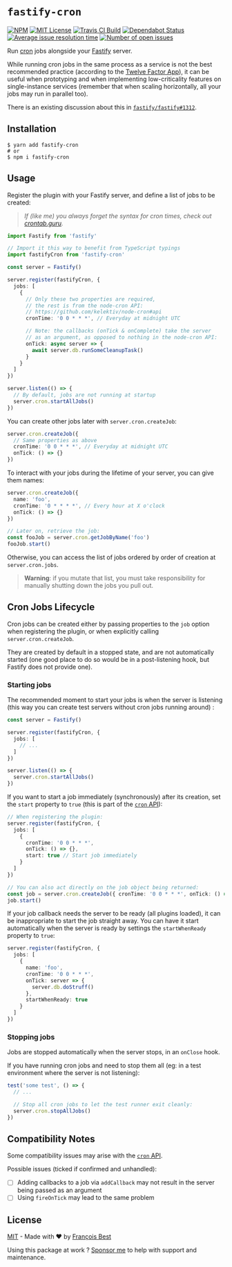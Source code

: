 # `fastify-cron`

[![NPM](https://img.shields.io/npm/v/fastify-cron?color=red)](https://www.npmjs.com/package/fastify-cron)
[![MIT License](https://img.shields.io/github/license/47ng/fastify-cron.svg?color=blue)](https://github.com/47ng/fastify-cron/blob/master/LICENSE)
[![Travis CI Build](https://img.shields.io/travis/com/47ng/fastify-cron.svg)](https://travis-ci.com/47ng/fastify-cron)
[![Dependabot Status](https://api.dependabot.com/badges/status?host=github&repo=47ng/fastify-cron)](https://dependabot.com)
[![Average issue resolution time](https://isitmaintained.com/badge/resolution/47ng/fastify-cron.svg)](https://isitmaintained.com/project/47ng/fastify-cron)
[![Number of open issues](https://isitmaintained.com/badge/open/47ng/fastify-cron.svg)](https://isitmaintained.com/project/47ng/fastify-cron)

Run [cron](https://www.npmjs.com/package/cron) jobs alongside your [Fastify](https://www.fastify.io) server.

While running cron jobs in the same process as a service is not the best
recommended practice (according to the [Twelve Factor App](https://12factor.net/processes)),
it can be useful when prototyping and when implementing low-criticality features
on single-instance services (remember that when scaling horizontally, all your
jobs may run in parallel too).

There is an existing discussion about this in [`fastify/fastify#1312`](https://github.com/fastify/fastify/issues/1312).

## Installation

```shell
$ yarn add fastify-cron
# or
$ npm i fastify-cron
```

## Usage

Register the plugin with your Fastify server, and define a list of jobs to be
created:

> _If (like me) you always forget the syntax for cron times,
> check out [crontab.guru](https://crontab.guru/)._

```ts
import Fastify from 'fastify'

// Import it this way to benefit from TypeScript typings
import fastifyCron from 'fastify-cron'

const server = Fastify()

server.register(fastifyCron, {
  jobs: [
    {
      // Only these two properties are required,
      // the rest is from the node-cron API:
      // https://github.com/kelektiv/node-cron#api
      cronTime: '0 0 * * *', // Everyday at midnight UTC

      // Note: the callbacks (onTick & onComplete) take the server
      // as an argument, as opposed to nothing in the node-cron API:
      onTick: async server => {
        await server.db.runSomeCleanupTask()
      }
    }
  ]
})

server.listen(() => {
  // By default, jobs are not running at startup
  server.cron.startAllJobs()
})
```

You can create other jobs later with `server.cron.createJob`:

```ts
server.cron.createJob({
  // Same properties as above
  cronTime: '0 0 * * *', // Everyday at midnight UTC
  onTick: () => {}
})
```

To interact with your jobs during the lifetime of your server, you can give
them names:

```ts
server.cron.createJob({
  name: 'foo',
  cronTime: '0 * * * *', // Every hour at X o'clock
  onTick: () => {}
})

// Later on, retrieve the job:
const fooJob = server.cron.getJobByName('foo')
fooJob.start()
```

Otherwise, you can access the list of jobs ordered by order of creation
at `server.cron.jobs`.

> **Warning**: if you mutate that list, you must take responsibility for manually
> shutting down the jobs you pull out.

## Cron Jobs Lifecycle

Cron jobs can be created either by passing properties to the `job` option when
registering the plugin, or when explicitly calling `server.cron.createJob`.

They are created by default in a stopped state, and are not automatically
started (one good place to do so would be in a post-listening hook, but
Fastify does not provide one).

### Starting jobs

The recommended moment to start your jobs is when the server is listening
(this way you can create test servers without cron jobs running around) :

```ts
const server = Fastify()

server.register(fastifyCron, {
  jobs: [
    // ...
  ]
})

server.listen(() => {
  server.cron.startAllJobs()
})
```

If you want to start a job immediately (synchronously) after its creation,
set the `start` property to `true` (this is part of
the [`cron` API](https://github.com/kelektiv/node-cron#api)):

```ts
// When registering the plugin:
server.register(fastifyCron, {
  jobs: [
    {
      cronTime: '0 0 * * *',
      onTick: () => {},
      start: true // Start job immediately
    }
  ]
})

// You can also act directly on the job object being returned:
const job = server.cron.createJob({ cronTime: '0 0 * * *', onTick: () => {} })
job.start()
```

If your job callback needs the server to be ready (all plugins loaded), it can
be inappropriate to start the job straight away. You can have it start
automatically when the server is ready by settings the `startWhenReady`
property to `true`:

```ts
server.register(fastifyCron, {
  jobs: [
    {
      name: 'foo',
      cronTime: '0 0 * * *',
      onTick: server => {
        server.db.doStruff()
      },
      startWhenReady: true
    }
  ]
})
```

### Stopping jobs

Jobs are stopped automatically when the server stops, in an `onClose` hook.

If you have running cron jobs and need to stop them all (eg: in a test
environment where the server is not listening):

```ts
test('some test', () => {
  // ...

  // Stop all cron jobs to let the test runner exit cleanly:
  server.cron.stopAllJobs()
})
```

## Compatibility Notes

Some compatibility issues may arise with the [`cron` API](https://github.com/kelektiv/node-cron#api).

Possible issues (ticked if confirmed and unhandled):

- [ ] Adding callbacks to a job via `addCallback` may not result in the server being passed as an argument
- [ ] Using `fireOnTick` may lead to the same problem

## License

[MIT](https://github.com/47ng/fastify-cron/blob/master/LICENSE) - Made with ❤️ by [François Best](https://francoisbest.com)

Using this package at work ? [Sponsor me](https://github.com/sponsors/franky47) to help with support and maintenance.

